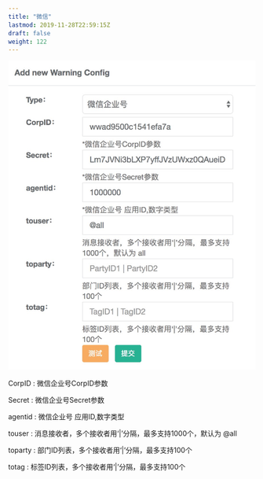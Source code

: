 ```yaml
---
title: "微信"
lastmod: 2019-11-28T22:59:15Z
draft: false
weight: 122
---
```


![image](/images/warning/warning_weixin.jpg)

CorpID : 微信企业号CorpID参数

Secret : 微信企业号Secret参数

agentid : 微信企业号 应用ID,数字类型

touser : 消息接收者，多个接收者用‘|’分隔，最多支持1000个，默认为 @all

toparty : 部门ID列表，多个接收者用‘|’分隔，最多支持100个

totag : 标签ID列表，多个接收者用‘|’分隔，最多支持100个